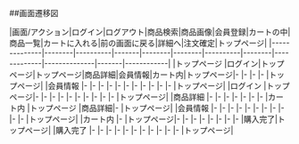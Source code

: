 ##画面遷移図

|画面/アクション|ログイン|ログアウト|商品検索|商品画像|会員登録|カートの中|商品一覧|カートに入れる|前の画面に戻る|詳細へ|注文確定|トップページ|
|--------------|--------|----------|-------|--------|--------|----------|--------|-------------|--------------|-------|------------|
|トップページ   |ログイン|トップページ|トップページ|商品詳細|会員情報|カート内|トップページ|-     |-             |-     |-       |トップページ|
|会員情報       |-      |-          |-      |-       |-      |-         |-       |-             |-            |-      |-      |トップページ|
|ログイン       |トップページ|-     |-      |-       |-      |-         |-       |-             |-             |-      |-      |トップページ|
|商品詳細       |-      |-          |-      |-      |-       |-         |-       |カート内      |トップページ  |商品詳細|-      |トップページ|
|会員情報       |-      |-         |-       |-       |-      |-         |-        |-            |-             |-     |-       |トップページ|
|カート内       |-      |トップページ|-     |-       |-      |-         |-        |-            |-             |-      |購入完了|トップページ|
|購入完了       |-      |-          |-      |-       |-      |-         |-       |-             |-             |-      |-      |トップページ|

